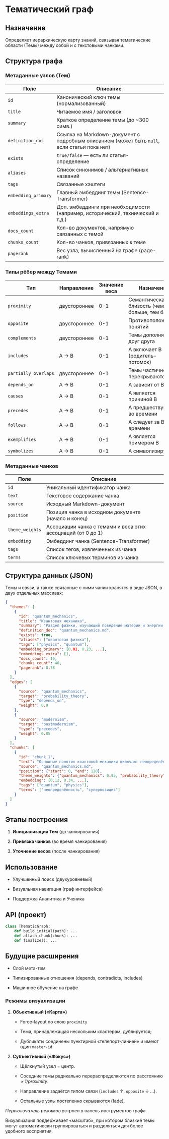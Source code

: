 # Тематический граф

## Назначение

Определяет иерархическую карту знаний, связывая тематические области (Темы) между собой и с текстовыми чанками.

## Структура графа

### Метаданные узлов (Тем)

|Поле|Описание|
|---|---|
|`id`|Канонический ключ темы (нормализованный)|
|`title`|Читаемое имя / заголовок|
|`summary`|Краткое определение темы (до ~300 симв.)|
|`definition_doc`|Ссылка на Markdown-документ с подробным описанием (может быть `null`, если статьи пока нет)|
|`exists`|`true/false` — есть ли статья-определение|
|`aliases`|Список синонимов / альтернативных названий|
|`tags`|Связанные хэштеги|
|`embedding_primary`|Главный эмбеддинг темы (Sentence-Transformer)|
|`embeddings_extra`|Доп. эмбеддинги при необходимости (например, исторический, технический и т.д.)|
|`docs_count`|Кол-во документов, напрямую связанных с темой|
|`chunks_count`|Кол-во чанков, привязанных к теме|
|`pagerank`|Вес узла, вычисленный на графе (page-rank)|

### Типы рёбер между Темами

|Тип|Направление|Значение веса|Назначение|
|---|---|---|---|
|`proximity`|двустороннее|0-1|Семантическая близость (чем больше, тем ближе)|
|`opposite`|двустороннее|0-1|Противоположность понятий|
|`complements`|двустороннее|0-1|Темы дополняют друг друга|
|`includes`|A → B|0-1|A включает B (родитель-потомок)|
|`partially_overlaps`|двустороннее|0-1|Темы частично перекрываются|
|`depends_on`|A → B|0-1|A зависит от B|
|`causes`|A → B|0-1|A является причиной B|
|`precedes`|A → B|0-1|A предшествует B во времени|
|`follows`|A → B|0-1|A следует за B во времени|
|`exemplifies`|A → B|0-1|A является примером B|
|`symbolizes`|A → B|0-1|A символизирует B|

### Метаданные чанков

|Поле|Описание|
|---|---|
|`id`|Уникальный идентификатор чанка|
|`text`|Текстовое содержание чанка|
|`source`|Исходный Markdown-документ|
|`position`|Позиция чанка в исходном документе (начало и конец)|
|`theme_weights`|Ассоциации чанка с темами и веса этих ассоциаций (от 0 до 1)|
|`embedding`|Эмбеддинг чанка (Sentence-Transformer)|
|`tags`|Список тегов, извлеченных из чанка|
|`terms`|Список ключевых терминов из чанка|

## Структура данных (JSON)

Темы и связи, а также связанные с ними чанки хранятся в виде JSON, в двух отдельных массивах:

```json
{
  "themes": [
    {
      "id": "quantum_mechanics",
      "title": "Квантовая механика",
      "summary": "Раздел физики, изучающий поведение материи и энергии на квантовом уровне.",
      "definition_doc": "quantum_mechanics.md",
      "exists": true,
      "aliases": ["квантовая физика"],
      "tags": ["physics", "quantum"],
      "embedding_primary": [0.01, 0.23, ...],
      "embeddings_extra": [],
      "docs_count": 10,
      "chunks_count": 40,
      "pagerank": 0.78
    }
  ],
  "edges": [
    {
      "source": "quantum_mechanics",
      "target": "probability_theory",
      "type": "depends_on",
      "weight": 0.9
    },
    {
      "source": "modernism",
      "target": "postmodernism",
      "type": "precedes",
      "weight": 0.85
    }
  ],
  "chunks": [
    {
      "id": "chunk_1",
      "text": "Основные понятия квантовой механики включают неопределённость и суперпозицию состояний.",
      "source": "quantum_mechanics.md",
      "position": {"start": 0, "end": 120},
      "theme_weights": {"quantum_mechanics": 0.95, "probability_theory": 0.75},
      "embedding": [0.12, 0.34, ...],
      "tags": ["quantum", "physics"],
      "terms": ["неопределённость", "суперпозиция"]
    }
  ]
}
```

## Этапы построения

1. **Инициализация Тем** (до чанкирования)
    
2. **Привязка чанков** (во время чанкирования)
    
3. **Уточнение весов** (после чанкирования)
    

## Использование

- Улучшенный поиск (двухуровневый)
    
- Визуальная навигация (граф интерфейса)
    
- Поддержка Аналитика и Ученика
    

## API (проект)

```python
class ThematicGraph:
    def build_initial(path): ...
    def attach_chunk(chunk): ...
    def finalize(): ...
```

## Будущие расширения

- Слой мета-тем
    
- Типизированные отношения (depends, contradicts, includes)
    
- Машинное обучение на графе
    

### Режимы визуализации

1. **Объективный («Карта»)**
    
    - Force-layout по слою `proximity`
        
    - Тема, принадлежащая нескольким кластерам, дублируется;
        
    - Дубликаты соединены пунктирной «телепорт-линией» и имеют один `master-id`.
        
2. **Субъективный («Фокус»)**
    
    - Щёлкнутый узел = центр.
        
    - Соседние темы радикально перераспределяются по расстоянию _∝ 1/proximity_.
        
    - Направление задаётся типом связи (`includes` ↑, `opposite` ↓ …).
        
    - Остальные узлы постепенно скрываются (fade).
        

_Переключатель режимов_ встроен в панель инструментов графа.

Визуализация поддерживает «масштаб», при котором близкие темы могут автоматически группироваться и разделяться для более удобного восприятия.